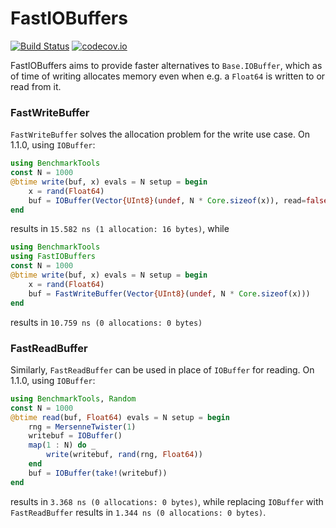 # FastIOBuffers

[![Build Status](https://travis-ci.org/tkoolen/FastIOBuffers.jl.svg?branch=master)](https://travis-ci.org/tkoolen/FastIOBuffers.jl)
[![codecov.io](http://codecov.io/github/tkoolen/FastIOBuffers.jl/coverage.svg?branch=master)](http://codecov.io/github/tkoolen/FastIOBuffers.jl?branch=master)

FastIOBuffers aims to provide faster alternatives to `Base.IOBuffer`, which as of time of writing allocates memory even when e.g. a `Float64` is written to or read from it.


### FastWriteBuffer

`FastWriteBuffer` solves the allocation problem for the write use case. On 1.1.0, using `IOBuffer`:

```julia
using BenchmarkTools
const N = 1000
@btime write(buf, x) evals = N setup = begin
    x = rand(Float64)
    buf = IOBuffer(Vector{UInt8}(undef, N * Core.sizeof(x)), read=false, write=true)
end
```

results in `15.582 ns (1 allocation: 16 bytes)`, while

```julia
using BenchmarkTools
using FastIOBuffers
const N = 1000
@btime write(buf, x) evals = N setup = begin
    x = rand(Float64)
    buf = FastWriteBuffer(Vector{UInt8}(undef, N * Core.sizeof(x)))
end
```

results in `10.759 ns (0 allocations: 0 bytes)`

### FastReadBuffer

Similarly, `FastReadBuffer` can be used in place of `IOBuffer` for reading. On 1.1.0, using `IOBuffer`:

```julia
using BenchmarkTools, Random
const N = 1000
@btime read(buf, Float64) evals = N setup = begin
    rng = MersenneTwister(1)
    writebuf = IOBuffer()
    map(1 : N) do _
        write(writebuf, rand(rng, Float64))
    end
    buf = IOBuffer(take!(writebuf))
end
```

results in `3.368 ns (0 allocations: 0 bytes)`, while replacing `IOBuffer` with `FastReadBuffer` results in `1.344 ns (0 allocations: 0 bytes)`.
